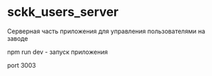 # sckk_users_server
Серверная часть приложения для управления пользователями на заводе

npm run dev - запуск приложения

port 3003
